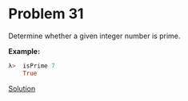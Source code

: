 # Problem 31

 Determine whether a given integer number is prime.

**Example:**

```hs
λ>  isPrime 7
    True
```
[Solution](31.isPrime.hs)
